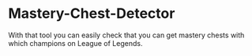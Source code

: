# Mastery-Chest-Detector
With that tool you can easily check that you can get mastery chests with which champions on League of Legends.

